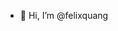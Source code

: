- 👋 Hi, I’m @felixquang

<!---
felixquang/felixquang is a ✨ special ✨ repository because its `README.md` (this file) appears on your GitHub profile.
You can click the Preview link to take a look at your changes.
--->
